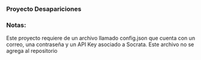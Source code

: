 ### Proyecto Desapariciones


### Notas:
Este proyecto requiere de un archivo llamado config.json que cuenta con un correo, una contraseña y un API Key asociado a Socrata. Este archivo no se agrega al repositorio
